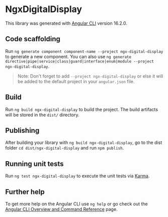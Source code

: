 # NgxDigitalDisplay

This library was generated with [Angular CLI](https://github.com/angular/angular-cli) version 16.2.0.

## Code scaffolding

Run `ng generate component component-name --project ngx-digital-display` to generate a new component. You can also use `ng generate directive|pipe|service|class|guard|interface|enum|module --project ngx-digital-display`.
> Note: Don't forget to add `--project ngx-digital-display` or else it will be added to the default project in your `angular.json` file. 

## Build

Run `ng build ngx-digital-display` to build the project. The build artifacts will be stored in the `dist/` directory.

## Publishing

After building your library with `ng build ngx-digital-display`, go to the dist folder `cd dist/ngx-digital-display` and run `npm publish`.

## Running unit tests

Run `ng test ngx-digital-display` to execute the unit tests via [Karma](https://karma-runner.github.io).

## Further help

To get more help on the Angular CLI use `ng help` or go check out the [Angular CLI Overview and Command Reference](https://angular.io/cli) page.
